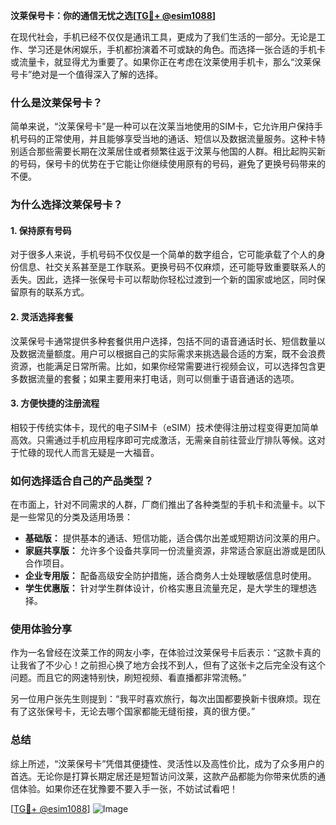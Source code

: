 **汶莱保号卡：你的通信无忧之选[[TG💪+ @esim1088](https://t.me/s/esim1088)]**

在现代社会，手机已经不仅仅是通讯工具，更成为了我们生活的一部分。无论是工作、学习还是休闲娱乐，手机都扮演着不可或缺的角色。而选择一张合适的手机卡或流量卡，就显得尤为重要了。如果你正在考虑在汶莱使用手机卡，那么“汶莱保号卡”绝对是一个值得深入了解的选择。

### **什么是汶莱保号卡？**

简单来说，“汶莱保号卡”是一种可以在汶莱当地使用的SIM卡，它允许用户保持手机号码的正常使用，并且能够享受当地的通话、短信以及数据流量服务。这种卡特别适合那些需要长期在汶莱居住或者频繁往返于汶莱与他国的人群。相比起购买新的号码，保号卡的优势在于它能让你继续使用原有的号码，避免了更换号码带来的不便。

### **为什么选择汶莱保号卡？**

#### **1. 保持原有号码**
对于很多人来说，手机号码不仅仅是一个简单的数字组合，它可能承载了个人的身份信息、社交关系甚至是工作联系。更换号码不仅麻烦，还可能导致重要联系人的丢失。因此，选择一张保号卡可以帮助你轻松过渡到一个新的国家或地区，同时保留原有的联系方式。

#### **2. 灵活选择套餐**
汶莱保号卡通常提供多种套餐供用户选择，包括不同的语音通话时长、短信数量以及数据流量额度。用户可以根据自己的实际需求来挑选最合适的方案，既不会浪费资源，也能满足日常所需。比如，如果你经常需要进行视频会议，可以选择包含更多数据流量的套餐；如果主要用来打电话，则可以侧重于语音通话的选项。

#### **3. 方便快捷的注册流程**
相较于传统实体卡，现代的电子SIM卡（eSIM）技术使得注册过程变得更加简单高效。只需通过手机应用程序即可完成激活，无需亲自前往营业厅排队等候。这对于忙碌的现代人而言无疑是一大福音。

### **如何选择适合自己的产品类型？**

在市面上，针对不同需求的人群，厂商们推出了各种类型的手机卡和流量卡。以下是一些常见的分类及适用场景：

- **基础版：** 提供基本的通话、短信功能，适合偶尔出差或短期访问汶莱的用户。
- **家庭共享版：** 允许多个设备共享同一份流量资源，非常适合家庭出游或是团队合作项目。
- **企业专用版：** 配备高级安全防护措施，适合商务人士处理敏感信息时使用。
- **学生优惠版：** 针对学生群体设计，价格实惠且流量充足，是大学生的理想选择。

### **使用体验分享**

作为一名曾经在汶莱工作的网友小李，在体验过汶莱保号卡后表示：“这款卡真的让我省了不少心！之前担心换了地方会找不到人，但有了这张卡之后完全没有这个问题。而且它的网速特别快，刷短视频、看直播都非常流畅。”

另一位用户张先生则提到：“我平时喜欢旅行，每次出国都要换新卡很麻烦。现在有了这张保号卡，无论去哪个国家都能无缝衔接，真的很方便。”

### **总结**

综上所述，“汶莱保号卡”凭借其便捷性、灵活性以及高性价比，成为了众多用户的首选。无论你是打算长期定居还是短暂访问汶莱，这款产品都能为你带来优质的通信体验。如果你还在犹豫要不要入手一张，不妨试试看吧！

[[TG💪+ @esim1088](https://t.me/s/esim1088)] 
![Image](https://i.postimg.cc/4NQfJmqS/Snipaste-2025-05-13-00-14-12.png)